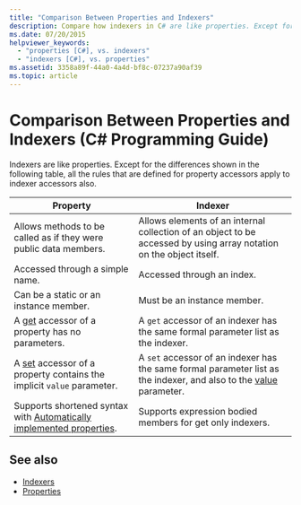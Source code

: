 ```yaml
---
title: "Comparison Between Properties and Indexers"
description: Compare how indexers in C# are like properties. Except for some differences, the rules that are defined for property accessors apply to indexer accessors.
ms.date: 07/20/2015
helpviewer_keywords: 
  - "properties [C#], vs. indexers"
  - "indexers [C#], vs. properties"
ms.assetid: 3358a89f-44a0-4a4d-bf8c-07237a90af39
ms.topic: article
---
```

# Comparison Between Properties and Indexers (C# Programming Guide)

Indexers are like properties. Except for the differences shown in the following table, all the rules that are defined for property accessors apply to indexer accessors also.  
  
|Property|Indexer|  
|--------------|-------------|  
|Allows methods to be called as if they were public data members.|Allows elements of an internal collection of an object to be accessed by using array notation on the object itself.|  
|Accessed through a simple name.|Accessed through an index.|  
|Can be a static or an instance member.|Must be an instance member.|  
|A [get](../../language-reference/keywords/get.md) accessor of a property has no parameters.|A `get` accessor of an indexer has the same formal parameter list as the indexer.|  
|A [set](../../language-reference/keywords/set.md) accessor of a property contains the implicit `value` parameter.|A `set` accessor of an indexer has the same formal parameter list as the indexer, and also to the [value](../../language-reference/keywords/value.md) parameter.|  
|Supports shortened syntax with [Automatically implemented properties](../classes-and-structs/auto-implemented-properties.md).|Supports expression bodied members for get only indexers.|  
  
## See also

- [Indexers](./index.md)
- [Properties](../classes-and-structs/properties.md)
